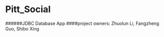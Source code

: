 # Pitt_Social
######JDBC Database App 
####project owners: 
Zhuolun Li, 
Fangzheng Guo, 
Shibo Xing


